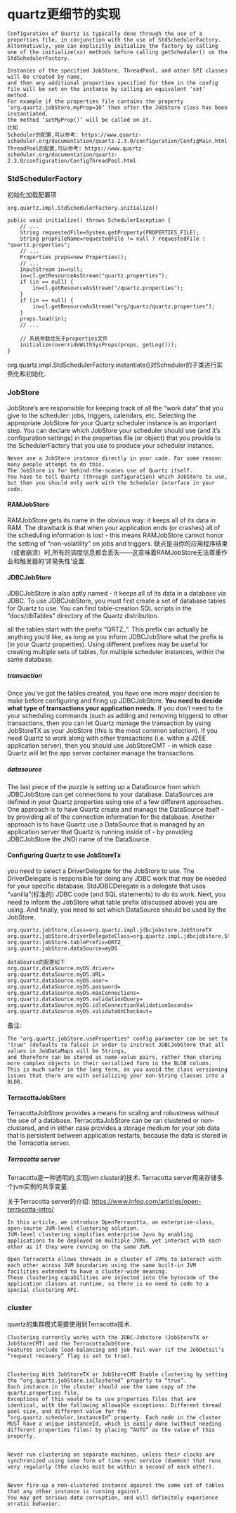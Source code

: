 # quartz更细节的实现

```text
Configuration of Quartz is typically done through the use of a properties file, in conjunction with the use of StdSchedulerFactory.
Alternatively, you can explicitly initialize the factory by calling one of the initialize(xx) methods before calling getScheduler() on the StdSchedulerFactory.

Instances of the specified JobStore, ThreadPool, and other SPI classes will be created by name, 
and then any additional properties specified for them in the config file will be set on the instance by calling an equivalent ‘set’ method. 
For example if the properties file contains the property ‘org.quartz.jobStore.myProp=10’ then after the JobStore class has been instantiated, 
the method ‘setMyProp()’ will be called on it. 
比如
Scheduler的配置,可以参考: https://www.quartz-scheduler.org/documentation/quartz-2.3.0/configuration/ConfigMain.html
ThreadPool的配置,可以参考: https://www.quartz-scheduler.org/documentation/quartz-2.3.0/configuration/ConfigThreadPool.html
```



### StdSchedulerFactory
初始化加载配置项
```text
org.quartz.impl.StdSchedulerFactory.initialize()

public void initialize() throws SchedulerException {
    // ...
    String requestedFile=System.getProperty(PROPERTIES_FILE);
    String propFileName=requestedFile != null ? requestedFile : "quartz.properties";
    // ...
    Properties props=new Properties();
    // ...
    InputStream in=null;
    in=cl.getResourceAsStream("quartz.properties");
    if (in == null) {
        in=cl.getResourceAsStream("/quartz.properties");
    }
    if (in == null) {
        in=cl.getResourceAsStream("org/quartz/quartz.properties");
    }
    props.load(in);
    // ...

    // 系统参数优先于properties文件
    initialize(overrideWithSysProps(props, getLog()));
}
```
org.quartz.impl.StdSchedulerFactory.instantiate()对Scheduler的子类进行实例化和初始化.



### JobStore
JobStore’s are responsible for keeping track of all the “work data” that you give to the scheduler: jobs, triggers, calendars, etc. 
Selecting the appropriate JobStore for your Quartz scheduler instance is an important step.
You can declare which JobStore your scheduler should use (and it’s configuration settings) in the properties file (or object) that you provide to the SchedulerFactory that you use to produce your scheduler instance.

```text
Never use a JobStore instance directly in your code. For some reason many people attempt to do this. 
The JobStore is for behind-the-scenes use of Quartz itself. 
You have to tell Quartz (through configuration) which JobStore to use, but then you should only work with the Scheduler interface in your code.
```

#### RAMJobStore

RAMJobStore gets its name in the obvious way: it keeps all of its data in RAM.
The drawback is that when your application ends (or crashes) all of the scheduling information is lost - this means RAMJobStore cannot honor the setting of “non-volatility” on jobs and triggers.
缺点是当你的应用程序结束（或者崩溃）时,所有的调度信息都会丢失——这意味着RAMJobStore无法尊重作业和触发器的‘非易失性’设置.

#### JDBCJobStore

JDBCJobStore is also aptly named - it keeps all of its data in a database via JDBC.
To use JDBCJobStore, you must first create a set of database tables for Quartz to use.
You can find table-creation SQL scripts in the “docs/dbTables” directory of the Quartz distribution.

all the tables start with the prefix “QRTZ_”.
This prefix can actually be anything you’d like, as long as you inform JDBCJobStore what the prefix is (in your Quartz properties). 
Using different prefixes may be useful for creating multiple sets of tables, for multiple scheduler instances, within the same database.

##### transaction
Once you’ve got the tables created, you have one more major decision to make before configuring and firing up JDBCJobStore. 
**You need to decide what type of transactions your application needs.** 
If you don’t need to tie your scheduling commands (such as adding and removing triggers) to other transactions, then you can let Quartz manage the transaction by using JobStoreTX as your JobStore (this is the most common selection).
If you need Quartz to work along with other transactions (i.e. within a J2EE application server), then you should use JobStoreCMT - in which case Quartz will let the app server container manage the transactions.

##### datasource
The last piece of the puzzle is setting up a DataSource from which JDBCJobStore can get connections to your database.
DataSources are defined in your Quartz properties using one of a few different approaches. 
One approach is to have Quartz create and manage the DataSource itself - by providing all of the connection information for the database. 
Another approach is to have Quartz use a DataSource that is managed by an application server that Quartz is running inside of - by providing JDBCJobStore the JNDI name of the DataSource.


#### Configuring Quartz to use JobStoreTx

you need to select a DriverDelegate for the JobStore to use.
The DriverDelegate is responsible for doing any JDBC work that may be needed for your specific database. 
StdJDBCDelegate is a delegate that uses “vanilla”(标准的) JDBC code (and SQL statements) to do its work.
Next, you need to inform the JobStore what table prefix (discussed above) you are using.
And finally, you need to set which DataSource should be used by the JobStore.

```text
org.quartz.jobStore.class=org.quartz.impl.jdbcjobstore.JobStoreTX
org.quartz.jobStore.driverDelegateClass=org.quartz.impl.jdbcjobstore.StdJDBCDelegate
org.quartz.jobStore.tablePrefix=QRTZ_
org.quartz.jobStore.dataSource=myDS

dataSource的配置如下
org.quartz.dataSource.myDS.driver=
org.quartz.dataSource.myDS.URL=
org.quartz.dataSource.myDS.user=
org.quartz.dataSource.myDS.password=
org.quartz.dataSource.myDS.maxConnections=
org.quartz.dataSource.myDS.validationQuery=
org.quartz.dataSource.myDS.idleConnectionValidationSeconds=
org.quartz.dataSource.myDS.validateOnCheckout=
```

备注: 
```text
The "org.quartz.jobStore.useProperties" config parameter can be set to "true" (defaults to false) in order to instruct JDBCJobStore that all values in JobDataMaps will be Strings, 
and therefore can be stored as name-value pairs, rather than storing more complex objects in their serialized form in the BLOB column. 
This is much safer in the long term, as you avoid the class versioning issues that there are with serializing your non-String classes into a BLOB.
```



#### TerracottaJobStore

TerracottaJobStore provides a means for scaling and robustness without the use of a database.
TerracottaJobStore can be ran clustered or non-clustered, and in either case provides a storage medium for your job data that is persistent between application restarts, because the data is stored in the Terracotta server.


##### Terracotta server

Terracotta是一种透明的,实现jvm cluster的技术.
Terracotta server用来存储多个jvm实例的共享变量.

关于Terracotta server的介绍: https://www.infoq.com/articles/open-terracotta-intro/
```text
In this article, we introduce OpenTerracotta, an enterprise-class, open-source JVM-level clustering solution.
JVM-level clustering simplifies enterprise Java by enabling applications to be deployed on multiple JVMs, yet interact with each other as if they were running on the same JVM.

Open Terracotta allows threads in a cluster of JVMs to interact with each other across JVM boundaries using the same built-in JVM facilities extended to have a cluster-wide meaning. 
These clustering capabilities are injected into the bytecode of the application classes at runtime, so there is no need to code to a special clustering API.
```


### cluster

quartz的集群模式需要使用到Terracotta技术.

```text
Clustering currently works with the JDBC-Jobstore (JobStoreTX or JobStoreCMT) and the TerracottaJobStore. 
Features include load-balancing and job fail-over (if the JobDetail’s “request recovery” flag is set to true).


Clustering With JobStoreTX or JobStoreCMT Enable clustering by setting the “org.quartz.jobStore.isClustered” property to “true”. 
Each instance in the cluster should use the same copy of the quartz.properties file. 
Exceptions of this would be to use properties files that are identical, with the following allowable exceptions: Different thread pool size, and different value for the “org.quartz.scheduler.instanceId” property. Each node in the cluster MUST have a unique instanceId, which is easily done (without needing different properties files) by placing “AUTO” as the value of this property.


Never run clustering on separate machines, unless their clocks are synchronized using some form of time-sync service (daemon) that runs very regularly (the clocks must be within a second of each other). 


Never fire-up a non-clustered instance against the same set of tables that any other instance is running against. 
You may get serious data corruption, and will definitely experience erratic behavior.
```
